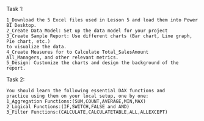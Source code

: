 Task 1:

    1_Download the 5 Excel files used in Lesson 5 and load them into Power BI Desktop.
    2_Create Data Model: Set up the data model for your project
    3_Create Sample Report: Use different charts (Bar chart, Line graph, Pie chart, etc.) 
    to visualize the data.
    4_Create Measures for to Calculate Total_SalesAmount
    All_Managers, and other relevant metrics.
    5_Design: Customize the charts and design the background of the report.

Task 2:

    You should learn the following essential DAX functions and 
    practice using them on your local setup, one by one:
    1_Aggregation Functions:(SUM,COUNT,AVERAGE,MIN,MAX)
    2_Logical Functions:(IF,SWITCH,FALSE and AND)
    3_Filter Functions:(CALCULATE,CALCULATETABLE,ALL,ALLEXCEPT)